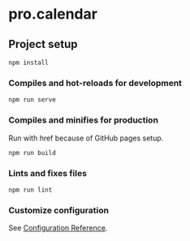 # pro.calendar

## Project setup
```
npm install
```

### Compiles and hot-reloads for development
```
npm run serve
```

### Compiles and minifies for production
Run with href because of GitHub pages setup.
```
npm run build
```

### Lints and fixes files
```
npm run lint
```

### Customize configuration
See [Configuration Reference](https://cli.vuejs.org/config/).
